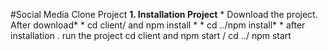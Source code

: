 #Social Media Clone Project
**1. Installation Project**
      * Download the project. After download*
      * cd client/ and npm install *
      * cd ../npm install*
      * after installation . run the project cd client and npm start / cd ../ npm start
     
